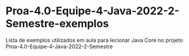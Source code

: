 # Proa-4.0-Equipe-4-Java-2022-2-Semestre-exemplos
Lista de exemplos utilizados em aula para lecionar Java Core no projeto Proa-4.0-Equipe-4-Java-2022-2-Semestre
